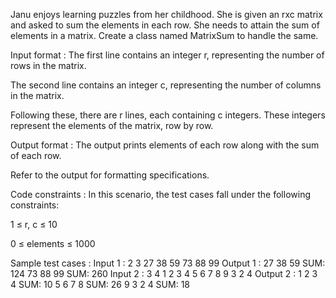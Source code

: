 Janu enjoys learning puzzles from her childhood. She is given an rxc matrix and asked to sum the elements in each row. She needs to attain the sum of elements in a matrix. Create a class named MatrixSum to handle the same.

Input format :
The first line contains an integer r, representing the number of rows in the matrix.

The second line contains an integer c, representing the number of columns in the matrix.

Following these, there are r lines, each containing c integers. These integers represent the elements of the matrix, row by row.

Output format :
The output prints elements of each row along with the sum of each row.



Refer to the output for formatting specifications.

Code constraints :
In this scenario, the test cases fall under the following constraints:

1 ≤ r, c ≤ 10

0 ≤ elements ≤ 1000

Sample test cases :
Input 1 :
2
3
27 38 59
73 88 99
Output 1 :
27 38 59 SUM: 124
73 88 99 SUM: 260
Input 2 :
3
4
1 2 3 4
5 6 7 8
9 3 2 4
Output 2 :
1 2 3 4 SUM: 10
5 6 7 8 SUM: 26
9 3 2 4 SUM: 18
